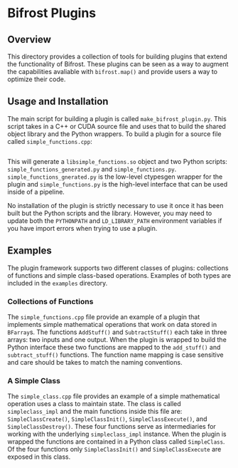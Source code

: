 # Bifrost Plugins

## Overview
This directory provides a collection of tools for building plugins that extend
the functionality of Bifrost.  These plugins can be seen as a way to augment
the capabilities avaliable with `bifrost.map()` and provide users a way to 
optimize their code.

## Usage and Installation
The main script for building a plugin is called `make_bifrost_plugin.py`.  This
script takes in a C++ or CUDA source file and uses that to build the shared 
object library and the Python wrappers.  To build a plugin for a source file 
called `simple_functions.cpp`:

```make_bifrost_plugin.py simple_functions.cpp
```

This will generate a `libsimple_functions.so` object and two Python scripts:
`simple_functions_generated.py` and `simple_functions.py`.  `simple_functions_gnerated.py`
is the low-level ctypesgen wrapper for the plugin and `simple_functions.py` is 
the high-level interface that can be used inside of a pipeline.

No installation of the plugin is strictly necessary to use it once it has been 
built but the Python scripts and the library.  However, you may need to update 
both the `PYTHONPATH` and `LD_LIBRARY_PATH` environment variables if you have 
import errors when trying to use a plugin.

## Examples
The plugin framework supports two different classes of plugins:
collections of functions and simple class-based operations.  Examples of both 
types are included in the `examples` directory.

### Collections of Functions
The `simple_functions.cpp` file provide an example of a plugin that implements 
simple mathematical operations that work on data stored in `BFarray`s.  The
functions `AddStuff()` and `SubtractStuff()` each take in three arrays:  two 
inputs and one output.  When the plugin is wrapped to build the Python interface
these two functions are mapped to the `add_stuff()` and `subtract_stuff()`
functions.  The function name mapping is case sensitive and care should be takes 
to match the naming conventions.

### A Simple Class
The `simple_class.cpp` file provides an example of a simple mathematical 
operation uses a class to maintain state.  The class is called `simpleclass_impl`
and the main functions inside this file are: `SimpleClassCreate()`, 
`SimpleClassInit()`, `SimpleClassExecute()`, and `SimpleClassDestroy()`.  These 
four functions serve as intermediaries for working with the underlying 
`simpleclass_impl` instance.  When the plugin is wrapped the functions are 
contained in a Python class called `SimpleClass`.  Of the four functions only
`SimpleClassInit()` and `SimpleClassExecute` are exposed in this class.

